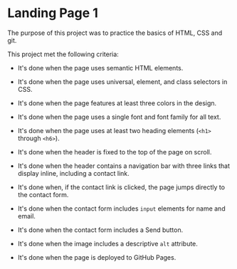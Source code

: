 # Landing Page 1

The purpose of this project was to practice the basics of HTML, CSS and git. 

This project met the following criteria:

* It's done when the page uses semantic HTML elements.

* It's done when the page uses universal, element, and class selectors in CSS.

* It's done when the page features at least three colors in the design.

* It's done when the page uses a single font and font family for all text.

* It's done when the page uses at least two heading elements (`<h1>` through `<h6>`).

* It's done when the header is fixed to the top of the page on scroll.

* It's done when the header contains a navigation bar with three links that display inline, including a contact link.

* It's done when, if the contact link is clicked, the page jumps directly to the contact form.

* It's done when the contact form includes `input` elements for name and email.

* It's done when the contact form includes a Send button.

* It's done when the image includes a descriptive `alt` attribute.

* It's done when the page is deployed to GitHub Pages.

